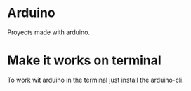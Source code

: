 # Arduino

Proyects made with arduino.

# Make it works on terminal

To work wit arduino in the terminal just install the arduino-cli.
